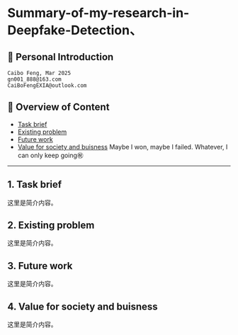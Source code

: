 # Summary-of-my-research-in-Deepfake-Detection、
## 🐋 Personal Introduction
```
Caibo Feng, Mar 2025
gn001_888@163.com
CaiBoFengEXIA@outlook.com
```
## 👀 Overview of Content
- [Task brief](#intro)
- [Existing problem](#problem)
- [Future work](#future)
- [Value for society and buisness](#value)
Maybe I won, maybe I failed. Whatever, I can only keep going㊗️
---

<a id="intro"></a>
## 1. Task brief
这里是简介内容。

<a id="problem"></a>
## 2. Existing problem
这里是简介内容。

<a id="future"></a>
## 3. Future work
这里是简介内容。

<a id="future"></a>
## 4. Value for society and buisness
这里是简介内容。

